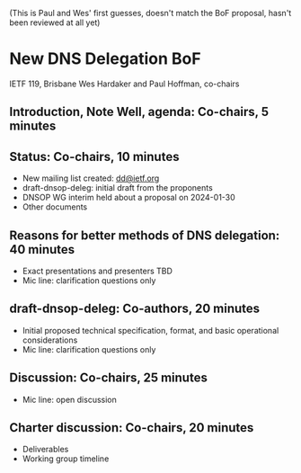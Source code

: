 (This is Paul and Wes' first guesses, doesn't match the BoF proposal, hasn't been reviewed at all yet)

# New DNS Delegation BoF
IETF 119, Brisbane
Wes Hardaker and Paul Hoffman, co-chairs

## Introduction, Note Well, agenda: Co-chairs, 5 minutes

## Status: Co-chairs, 10 minutes
- New mailing list created: dd@ietf.org
- draft-dnsop-deleg: initial draft from the proponents
- DNSOP WG interim held about a proposal on 2024-01-30
- Other documents

[draft-dnsop-deleg]: https://datatracker.ietf.org/doc/draft-dnsop-deleg/

## Reasons for better methods of DNS delegation: 40 minutes
- Exact presentations and presenters TBD
- Mic line: clarification questions only

## draft-dnsop-deleg: Co-authors, 20 minutes
- Initial proposed technical specification, format, and basic
  operational considerations
- Mic line: clarification questions only

## Discussion: Co-chairs, 25 minutes
- Mic line: open discussion

## Charter discussion: Co-chairs, 20 minutes
- Deliverables
- Working group timeline

